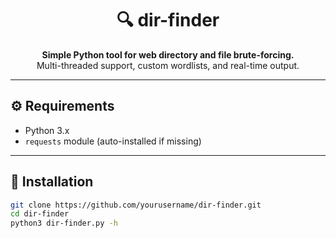 <h1 align="center">🔍 dir-finder</h1>

<p align="center">
  <b>Simple Python tool for web directory and file brute-forcing.</b><br>
  Multi-threaded support, custom wordlists, and real-time output.
</p>

---

## ⚙️ Requirements

- Python 3.x
- `requests` module (auto-installed if missing)

---

## 🚀 Installation

```bash
git clone https://github.com/yourusername/dir-finder.git
cd dir-finder
python3 dir-finder.py -h
